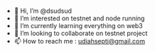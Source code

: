 - 👋 Hi, I’m @dsudsud
- 👀 I’m interested on testnet and node running
- 🌱 I’m currently learning everything on web3 
- 💞️ I’m looking to collaborate on testnet project
- 📫 How to reach me : udiahsepti@gmail.com

<!---
dsudsud/dsudsud is a ✨ special ✨ repository because its `README.md` (this file) appears on your GitHub profile.
You can click the Preview link to take a look at your changes.
--->
